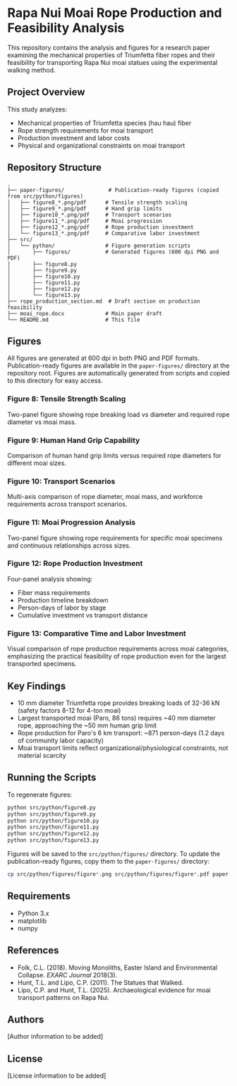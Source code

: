 # Rapa Nui Moai Rope Production and Feasibility Analysis

This repository contains the analysis and figures for a research paper examining the mechanical properties of Triumfetta fiber ropes and their feasibility for transporting Rapa Nui moai statues using the experimental walking method.

## Project Overview

This study analyzes:
- Mechanical properties of Triumfetta species (hau hau) fiber
- Rope strength requirements for moai transport
- Production investment and labor costs
- Physical and organizational constraints on moai transport

## Repository Structure

```
.
├── paper-figures/              # Publication-ready figures (copied from src/python/figures)
│   ├── figure8_*.png/pdf      # Tensile strength scaling
│   ├── figure9_*.png/pdf      # Hand grip limits
│   ├── figure10_*.png/pdf     # Transport scenarios
│   ├── figure11_*.png/pdf     # Moai progression
│   ├── figure12_*.png/pdf     # Rope production investment
│   └── figure13_*.png/pdf     # Comparative labor investment
├── src/
│   └── python/                # Figure generation scripts
│       ├── figures/           # Generated figures (600 dpi PNG and PDF)
│       ├── figure8.py
│       ├── figure9.py
│       ├── figure10.py
│       ├── figure11.py
│       ├── figure12.py
│       └── figure13.py
├── rope_production_section.md  # Draft section on production feasibility
├── moai_rope.docx             # Main paper draft
└── README.md                  # This file
```

## Figures

All figures are generated at 600 dpi in both PNG and PDF formats. Publication-ready figures are available in the `paper-figures/` directory at the repository root. Figures are automatically generated from scripts and copied to this directory for easy access.

### Figure 8: Tensile Strength Scaling
Two-panel figure showing rope breaking load vs diameter and required rope diameter vs moai mass.

### Figure 9: Human Hand Grip Capability
Comparison of human hand grip limits versus required rope diameters for different moai sizes.

### Figure 10: Transport Scenarios
Multi-axis comparison of rope diameter, moai mass, and workforce requirements across transport scenarios.

### Figure 11: Moai Progression Analysis
Two-panel figure showing rope requirements for specific moai specimens and continuous relationships across sizes.

### Figure 12: Rope Production Investment
Four-panel analysis showing:
- Fiber mass requirements
- Production timeline breakdown
- Person-days of labor by stage
- Cumulative investment vs transport distance

### Figure 13: Comparative Time and Labor Investment
Visual comparison of rope production requirements across moai categories, emphasizing the practical feasibility of rope production even for the largest transported specimens.

## Key Findings

- 10 mm diameter Triumfetta rope provides breaking loads of 32-36 kN (safety factors 8-12 for 4-ton moai)
- Largest transported moai (Paro, 86 tons) requires ~40 mm diameter rope, approaching the ~50 mm human grip limit
- Rope production for Paro's 6 km transport: ~871 person-days (1.2 days of community labor capacity)
- Moai transport limits reflect organizational/physiological constraints, not material scarcity

## Running the Scripts

To regenerate figures:

```bash
python src/python/figure8.py
python src/python/figure9.py
python src/python/figure10.py
python src/python/figure11.py
python src/python/figure12.py
python src/python/figure13.py
```

Figures will be saved to the `src/python/figures/` directory. To update the publication-ready figures, copy them to the `paper-figures/` directory:

```bash
cp src/python/figures/figure*.png src/python/figures/figure*.pdf paper-figures/
```

## Requirements

- Python 3.x
- matplotlib
- numpy

## References

- Folk, C.L. (2018). Moving Monoliths, Easter Island and Environmental Collapse. *EXARC Journal* 2018(3).
- Hunt, T.L. and Lipo, C.P. (2011). The Statues that Walked.
- Lipo, C.P. and Hunt, T.L. (2025). Archaeological evidence for moai transport patterns on Rapa Nui.

## Authors

[Author information to be added]

## License

[License information to be added]
